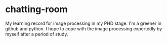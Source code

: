 # chatting-room
My learning record for image processing in my PHD stage. 
I'm a greener in github and python.
I hope to cope with the image processing expertedly by myself after a period of study.
